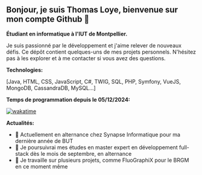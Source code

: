## Bonjour, je suis Thomas Loye, bienvenue sur mon compte Github 👋

**Étudiant en informatique à l'IUT de Montpellier.**

Je suis passionné par le développement et j'aime relever de nouveaux défis. Ce dépôt contient quelques-uns de mes projets personnels. N'hésitez pas à les explorer et à me contacter si vous avez des questions.


**Technologies:**

[Java, HTML, CSS, JavaScript, C#, TWIG, SQL, PHP, Symfony, VueJS, MongoDB, CassandraDB, MySQL...]



**Temps de programmation depuis le 05/12/2024:**

[![wakatime](https://wakatime.com/badge/user/018c3a39-c0b0-45a5-bd13-e6b59361621b.svg)](https://wakatime.com/@018c3a39-c0b0-45a5-bd13-e6b59361621b)


**Actualités:**
- 🔭 Actuellement en alternance chez Synapse Informatique pour ma dernière année de BUT
- 🌱 Je poursuivrai mes études en master expert en développement full-stack dès le mois de septembre, en alternance
- 🤔 Je travaille sur plusieurs projets, comme FluoGraphiX pour le BRGM en ce moment même

